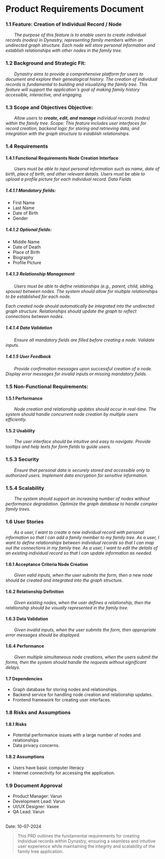 # Product Requirements Document

### 1.1 Feature: Creation of Individual Record / Node

*&emsp;&emsp;The purpose of this feature is to enable users to create individual records (nodes) in Dynastry, representing family members within an undirected graph structure. Each node will store personal information and establish relationships with other nodes in the family tree.*

### 1.2 Background and Strategic Fit:
*&emsp;&emsp;Dynastry aims to provide a comprehensive platform for users to document and explore their genealogical history. The creation of individual records is fundamental to building and visualizing the family tree. This feature will support the application's goal of making family history accessible, interactive, and engaging.*

### 1.3 Scope and Objectives Objective: 
*&emsp;&emsp;Allow users to **create, edit, and manage** individual records (nodes) within the family tree. Scope: This feature includes user interfaces for record creation, backend logic for storing and retrieving data, and integration with the graph structure to establish relationships.*

### 1.4 Requirements

#### 1.4.1 Functional Requirements Node Creation Interface

*&emsp;&emsp;Users must be able to input personal information such as name, date of birth, place of birth, and other relevant details. Users must be able to upload a profile picture for each individual record. Data Fields*

##### 1.4.1.1 Mandatory fields: 
- First Name
- Last Name
- Date of Birth
- Gender

##### 1.4.1.2 Optional fields: 
- Middle Name
- Date of Death
- Place of Birth
- Biography
- Profile Picture

##### 1.4.1.3 Relationship Management

*&emsp;&emsp;Users must be able to define relationships (e.g., parent, child, sibling, spouse) between nodes. The system should allow for multiple relationships to be established for each node.*

*Each created node should automatically be integrated into the undirected graph structure. Relationships should update the graph to reflect connections between nodes.*

##### 1.4.1.4 Data Validation

*&emsp;&emsp;Ensure all mandatory fields are filled before creating a node. Validate inputs.*

##### 1.4.1.5 User Feedback

*&emsp;&emsp;Provide confirmation messages upon successful creation of a node. Display error messages for invalid inputs or missing mandatory fields.*

### 1.5 Non-Functional Requirements:

#### 1.5.1 Performance

*&emsp;&emsp;Node creation and relationship updates should occur in real-time. The system should handle concurrent node creation by multiple users efficiently.*
 
#### 1.5.2 Usability

*&emsp;&emsp;The user interface should be intuitive and easy to navigate. Provide tooltips and help texts for form fields to guide users.*

### 1.5.3 Security

*&emsp;&emsp;Ensure that personal data is securely stored and accessible only to authorized users. Implement data encryption for sensitive information.*
 
### 1.5.4 Scalability

*&emsp;&emsp;The system should support an increasing number of nodes without performance degradation. Optimize the graph database to handle complex family trees.*


### 1.6 User Stories 

*&emsp;&emsp;As a user, I want to create a new individual record with personal information so that I can add a family member to my family tree. As a user, I want to define relationships between individual records so that I can map out the connections in my family tree. As a user, I want to edit the details of an existing individual record so that I can update information as needed.*
 
#### 1.6.1 Acceptance Criteria Node Creation

*&emsp;&emsp;Given valid inputs, when the user submits the form, then a new node should be created and integrated into the graph structure.*

#### 1.6.2 Relationship Definition

*&emsp;&emsp;Given existing nodes, when the user defines a relationship, then the relationship should be visually represented in the family tree.*
 
#### 1.6.3 Data Validation

*&emsp;&emsp;Given invalid inputs, when the user submits the form, then appropriate error messages should be displayed.*

#### 1.6.4 Performance

*&emsp;&emsp;Given multiple simultaneous node creations, when the users submit the forms, then the system should handle the requests without significant delays.*

#### 1.7 Dependencies

- Graph database for storing nodes and relationships. 
- Backend service for handling node creation and relationship updates. 
- Frontend framework for creating user interfaces.

### 1.8 Risks and Assumptions 
#### 1.8.1 Risks
- Potential performance issues with a large number of nodes and relationships
- Data privacy concerns. 

#### 1.8.2 Assumptions
- Users have basic computer literacy
- Internet connectivity for accessing the application. 

### 1.9 Document Approval

- Product Manager: Varun 
- Development Lead: Varun 
- UI/UX Designer: Vasee 
- QA Lead: Varun 

<br>Date: 10-07-2024

> This PRD outlines the fundamental requirements for creating individual records within Dynastry, ensuring a seamless and intuitive user experience while maintaining the integrity and scalability of the family tree application.
